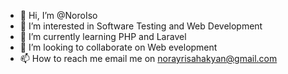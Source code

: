 - 👋 Hi, I’m @NoroIso
- 👀 I’m interested in Software Testing and Web Development
- 🌱 I’m currently learning PHP and Laravel
- 💞️ I’m looking to collaborate on Web evelopment
- 📫 How to reach me email me on norayrisahakyan@gmail.com

<!---
NoroIso/NoroIso is a ✨ special ✨ repository because its `README.md` (this file) appears on your GitHub profile.
You can click the Preview link to take a look at your changes.
--->
